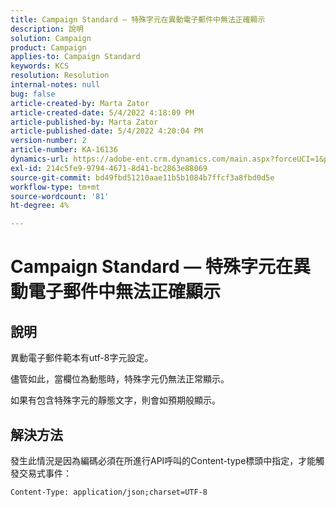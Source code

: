 ```yaml
---
title: Campaign Standard — 特殊字元在異動電子郵件中無法正確顯示
description: 說明
solution: Campaign
product: Campaign
applies-to: Campaign Standard
keywords: KCS
resolution: Resolution
internal-notes: null
bug: false
article-created-by: Marta Zator
article-created-date: 5/4/2022 4:18:09 PM
article-published-by: Marta Zator
article-published-date: 5/4/2022 4:20:04 PM
version-number: 2
article-number: KA-16136
dynamics-url: https://adobe-ent.crm.dynamics.com/main.aspx?forceUCI=1&pagetype=entityrecord&etn=knowledgearticle&id=5e5514c7-c5cb-ec11-a7b5-6045bd00d4f5
exl-id: 214c5fe9-9794-4671-8d41-bc2863e88069
source-git-commit: bd49fbd51210aae11b5b1084b7ffcf3a8fbd0d5e
workflow-type: tm+mt
source-wordcount: '81'
ht-degree: 4%

---
```


# Campaign Standard — 特殊字元在異動電子郵件中無法正確顯示

## 說明


異動電子郵件範本有utf-8字元設定。

儘管如此，當欄位為動態時，特殊字元仍無法正常顯示。

如果有包含特殊字元的靜態文字，則會如預期般顯示。


## 解決方法


發生此情況是因為編碼必須在所進行API呼叫的Content-type標頭中指定，才能觸發交易式事件：

`Content-Type: application/json;charset=UTF-8`
